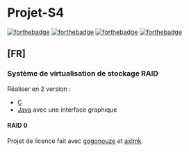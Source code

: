 # Projet-S4
[![forthebadge](https://forthebadge.com/images/badges/built-with-love.svg)](https://forthebadge.com)
[![forthebadge](https://forthebadge.com/images/badges/made-with-c.svg)](https://forthebadge.com)
[![forthebadge](https://forthebadge.com/images/badges/made-with-java.svg)](https://forthebadge.com)
[![forthebadge](https://forthebadge.com/images/badges/made-with-crayons.svg)](https://forthebadge.com)
## [FR]

### Système de virtualisation de stockage RAID
Réaliser en 2 version :
* [C](https://fr.wikipedia.org/wiki/C_(langage))
* [Java](https://fr.wikipedia.org/wiki/Java_(langage)) avec une interface graphique

#### RAID 0



Projet de licence fait avec [gogonouze](https://github.com/gogonouze) et [axlmk](https://github.com/axlmk).

